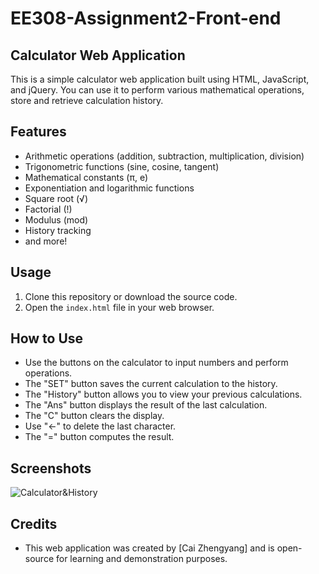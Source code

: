 # EE308-Assignment2-Front-end
## Calculator Web Application

This is a simple calculator web application built using HTML, JavaScript, and jQuery. You can use it to perform various mathematical operations, store and retrieve calculation history.

## Features

- Arithmetic operations (addition, subtraction, multiplication, division)
- Trigonometric functions (sine, cosine, tangent)
- Mathematical constants (π, e)
- Exponentiation and logarithmic functions
- Square root (√)
- Factorial (!)
- Modulus (mod)
- History tracking
- and more!

## Usage

1. Clone this repository or download the source code.
2. Open the `index.html` file in your web browser.

## How to Use

- Use the buttons on the calculator to input numbers and perform operations.
- The "SET" button saves the current calculation to the history.
- The "History" button allows you to view your previous calculations.
- The "Ans" button displays the result of the last calculation.
- The "C" button clears the display.
- Use "←" to delete the last character.
- The "=" button computes the result.

## Screenshots

![Calculator&History](calculator-screenshot.png)


## Credits

- This web application was created by [Cai Zhengyang] and is open-source for learning and demonstration purposes.


